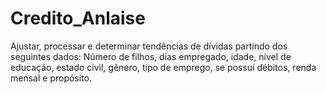 # Credito_Anlaise
Ajustar, processar e determinar tendências de dívidas partindo dos seguintes dados: Número de filhos, dias empregado, idade, nível de educação, estado civil, gênero, tipo de emprego, se possuí débitos, renda mensal e propósito.
